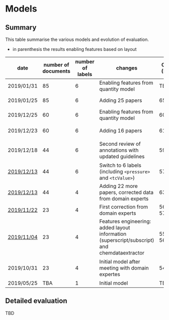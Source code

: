 # Models 


## Summary 
This table summarise the various models and evolution of evaluation. 

* in parenthesis the results enabling features based on layout

| date | number of documents | number of labels | changes | CRF (F1) | BidLSTM+CRF (F1)*  | evaluation files |
|------|---------------------|------------------|---------|----------|------------------|------------------|
|  2019/01/31  | 85  |  6 | Enabling features from quantity model| TBA   | (77.30) | [results](https://github.com/lfoppiano/grobid-superconductors/tree/training-20200125/resources/models/superconductors/result-logs) |
|  2019/01/25  | 85  |  6 | Adding 25 papers              |65.07     | 76.65 (77.08/76.87/76.79) | [results](https://github.com/lfoppiano/grobid-superconductors/tree/training-20200125/resources/models/superconductors/result-logs) |
|  2019/12/25  | 60  |  6 | Enabling features from quantity model | 60.41 | TBA | [results](https://github.com/lfoppiano/grobid-superconductors/tree/add-quantities-features/resources/models/superconductors/result-logs) |
|  2019/12/23  | 60  |  6 | Adding 16 papers | 61.99 | 69.68/71.15 (73.15/72.27)| [`superconductors-evaluation-20191223.txt`](https://github.com/lfoppiano/grobid-superconductors/blob/master/resources/models/superconductors/result-logs/superconductors-10fold-cross-validation-20191223.txt) |
|  2019/12/18  | 44  |  6 | Second review of annotations with updated guidelines | 59.17 | TBA | [`superconductors-10fold-cross-validation-20191218.txt`](https://github.com/lfoppiano/grobid-superconductors/blob/master/resources/models/superconductors/result-logs/superconductors-10fold-cross-validation-20191218.txt) |
|  [2019/12/13](https://github.com/lfoppiano/grobid-superconductors/tree/training-20191213)  | 44  |  6 | Switch to 6 labels (including `<pressure>` and `<tcValue>`) |57.6  | TBA |  [results](https://github.com/lfoppiano/grobid-superconductors/tree/training-20191213/resources/models/superconductors/result-logs) |
|  [2019/12/13](https://github.com/lfoppiano/grobid-superconductors/tree/training-20191213-4labels)  | 44  |  4 | Adding 22 more papers, corrected data from domain experts |63.3  | TBA | [results](https://github.com/lfoppiano/grobid-superconductors/tree/training-20191213-4labels/resources/models/superconductors/result-logs) |
|  [2019/11/22](https://github.com/lfoppiano/grobid-superconductors/tree/training-20191122)  | 23  |  4 | First correction from domain experts | 56.4 / 57.44 | TBA |  [results](https://github.com/lfoppiano/grobid-superconductors/tree/training-20191122/resources/models/superconductors/result-logs) |
|  [2019/11/04](https://github.com/lfoppiano/grobid-superconductors/tree/training-20191104)  | 23  |  4 | Features engineering: added layout information (superscript/subscript) and chemdataextractor  |55.5 / 56.17 | TBA | [results](https://github.com/lfoppiano/grobid-superconductors/tree/training-20191104/resources/models/superconductors/results-log) |
|  2019/10/31  | 23  |  4 | Initial model after meeting with domain expertes | 54.77 | TBA | [`superconductors-10fold-cross-validation-20191031.txt`](https://github.com/lfoppiano/grobid-superconductors/blob/master/resources/models/superconductors/result-logs/superconductors-10fold-cross-validation-20191031.txt) |
|  2019/05/25  | TBA  |  1 | Initial model | TBA | TBA |  |

## Detailed evaluation 

TBD
